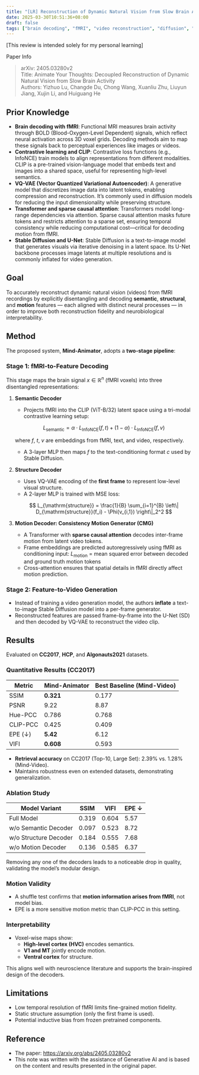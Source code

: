 ```yaml
---
title: "[LR] Reconstruction of Dynamic Natural Vision from Slow Brain Activity"
date: 2025-03-30T10:51:36+08:00
draft: false
tags: ["brain decoding", "fMRI", "video reconstruction", "diffusion", "ICLR 2025"]
---
```


[This review is intended solely for my personal learning]

Paper Info
> arXiv: 2405.03280v2  
> Title: Animate Your Thoughts: Decoupled Reconstruction of Dynamic Natural Vision from Slow Brain Activity  
> Authors: Yizhuo Lu, Changde Du, Chong Wang, Xuanliu Zhu, Liuyun Jiang, Xujin Li, and Huiguang He  

## Prior Knowledge
- **Brain decoding with fMRI**: Functional MRI measures brain activity through BOLD (Blood-Oxygen-Level Dependent) signals, which reflect neural activation across 3D voxel grids. Decoding methods aim to map these signals back to perceptual experiences like images or videos.
- **Contrastive learning and CLIP**: Contrastive loss functions (e.g., InfoNCE) train models to align representations from different modalities. CLIP is a pre-trained vision-language model that embeds text and images into a shared space, useful for representing high-level semantics.
- **VQ-VAE (Vector Quantized Variational Autoencoder)**: A generative model that discretizes image data into latent tokens, enabling compression and reconstruction. It’s commonly used in diffusion models for reducing the input dimensionality while preserving structure.
- **Transformer and sparse causal attention**: Transformers model long-range dependencies via attention. Sparse causal attention masks future tokens and restricts attention to a sparse set, ensuring temporal consistency while reducing computational cost—critical for decoding motion from fMRI.
- **Stable Diffusion and U-Net**: Stable Diffusion is a text-to-image model that generates visuals via iterative denoising in a latent space. Its U-Net backbone processes image latents at multiple resolutions and is commonly inflated for video generation.

## Goal
To accurately reconstruct dynamic natural vision (videos) from fMRI recordings by explicitly disentangling and decoding **semantic**, **structural**, and **motion** features — each aligned with distinct neural processes — in order to improve both reconstruction fidelity and neurobiological interpretability.

## Method

The proposed system, **Mind-Animator**, adopts a **two-stage pipeline**:

### Stage 1: fMRI-to-Feature Decoding
This stage maps the brain signal $x \in \mathbb{R}^n$ (fMRI voxels) into three disentangled representations:

1. **Semantic Decoder**
   - Projects fMRI into the CLIP (ViT-B/32) latent space using a tri-modal contrastive learning setup:

    $$
    L_{\mathrm{semantic}} = \alpha \cdot L_{\mathrm{InfoNCE}}(f, t) + (1 - \alpha) \cdot L_{\mathrm{InfoNCE}}(f, v)
    $$

     where $f$, $t$, $v$ are embeddings from fMRI, text, and video, respectively.

   - A 3-layer MLP then maps $f$ to the text-conditioning format $c$ used by Stable Diffusion.

2. **Structure Decoder**
   - Uses VQ-VAE encoding of the **first frame** to represent low-level visual structure.
   - A 2-layer MLP is trained with MSE loss:

    $$
    L_{\mathrm{structure}} = \frac{1}{B} \sum_{i=1}^{B} \left\| D_{\mathrm{structure}}(f_i) - \Phi(v_{i,1}) \right\|_2^2
    $$

3. **Motion Decoder: Consistency Motion Generator (CMG)**
   - A Transformer with **sparse causal attention** decodes inter-frame motion from latent video tokens.
   - Frame embeddings are predicted autoregressively using fMRI as conditioning input: $L_{\mathrm{motion}}$ = mean squared error between decoded and ground truth motion tokens
   - Cross-attention ensures that spatial details in fMRI directly affect motion prediction.

### Stage 2: Feature-to-Video Generation
- Instead of training a video generation model, the authors **inflate** a text-to-image Stable Diffusion model into a per-frame generator.
- Reconstructed features are passed frame-by-frame into the U-Net (SD) and then decoded by VQ-VAE to reconstruct the video clip.

## Results
Evaluated on **CC2017**, **HCP**, and **Algonauts2021** datasets.

### Quantitative Results (CC2017)
| Metric       | Mind-Animator | Best Baseline (Mind-Video) |
|--------------|----------------|-----------------------------|
| SSIM         | **0.321**      | 0.177                       |
| PSNR         | 9.22           | 8.87                        |
| Hue-PCC      | 0.786          | 0.768                       |
| CLIP-PCC     | 0.425          | 0.409                       |
| EPE (↓)      | **5.42**       | 6.12                        |
| VIFI         | **0.608**      | 0.593                       |

- **Retrieval accuracy** on CC2017 (Top-10, Large Set): 2.39% vs. 1.28% (Mind-Video).
- Maintains robustness even on extended datasets, demonstrating generalization.

### Ablation Study
| Model Variant         | SSIM | VIFI | EPE ↓ |
|-----------------------|------|------|--------|
| Full Model            | 0.319 | 0.604 | 5.57  |
| w/o Semantic Decoder  | 0.097 | 0.523 | 8.72  |
| w/o Structure Decoder | 0.184 | 0.555 | 7.68  |
| w/o Motion Decoder    | 0.136 | 0.585 | 6.37  |

Removing any one of the decoders leads to a noticeable drop in quality, validating the model’s modular design.

### Motion Validity
- A shuffle test confirms that **motion information arises from fMRI**, not model bias.
- EPE is a more sensitive motion metric than CLIP-PCC in this setting.

### Interpretability
- Voxel-wise maps show:
  - **High-level cortex (HVC)** encodes semantics.
  - **V1 and MT** jointly encode motion.
  - **Ventral cortex** for structure.

This aligns well with neuroscience literature and supports the brain-inspired design of the decoders.

## Limitations  
- Low temporal resolution of fMRI limits fine-grained motion fidelity.
- Static structure assumption (only the first frame is used).
- Potential inductive bias from frozen pretrained components.

## Reference  
* The paper: https://arxiv.org/abs/2405.03280v2  
* This note was written with the assistance of Generative AI and is based on the content and results presented in the original paper.

